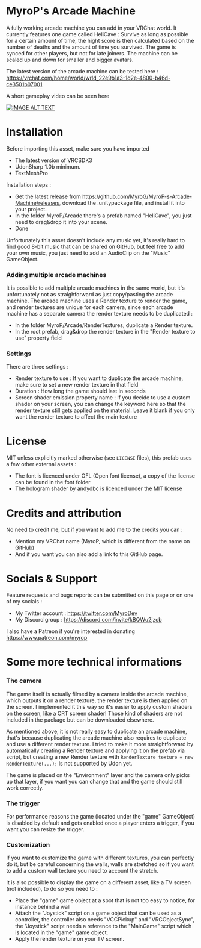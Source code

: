 # MyroP's Arcade Machine

A fully working arcade machine you can add in your VRChat world.
It currently features one game called HeliCave : Survive as long as possible for a certain amount of time, the hight score is then calculated based on the number of deaths and the amount of time you survived.
The game is synced for other players, but not for late joiners.
The machine can be scaled up and down for smaller and bigger avatars.

The latest version of the arcade machine can be tested here : https://vrchat.com/home/world/wrld_22e9b1a3-1d2e-4800-b46d-ce3501b07001

A short gameplay video can be seen here

[![IMAGE ALT TEXT](http://img.youtube.com/vi/W5GbZqcVN9A/0.jpg)](http://www.youtube.com/watch?v=W5GbZqcVN9A "MyroP's arcade machine")

# Installation

Before importing this asset, make sure you have imported
- The latest version of VRCSDK3
- UdonSharp 1.0b minimum.
- TextMeshPro

Installation steps :
- Get the latest release from https://github.com/MyroG/MyroP-s-Arcade-Machine/releases, download the .unitypackage file, and install it into your project.
- In the folder MyroP/Arcade there's a prefab named "HeliCave", you just need to drag&drop it into your scene.
- Done

Unfortunately this asset doesn't include any music yet, it's really hard to find good 8-bit music that can be shared on GitHub, but feel free to add your own music, you just need to add an AudioClip on the "Music" GameObject.

### Adding multiple arcade machines

It is possible to add multiple arcade machines in the same world, but it's unfortunately not as straighforward as just copy/pasting the arcade machine.
The arcade machine uses a Render texture to render the game, and render textures are unique for each camera, since each arcade machine has a separate camera the render texture needs to be duplicated :
- In the folder MyroP/Arcade/RenderTextures, duplicate a Render texture.
- In the root prefab, drag&drop the render texture in the "Render texture to use" property field

### Settings

There are three settings :
- Render texture to use : If you want to duplicate the arcade machine, make sure to set a new render texture in that field
- Duration : How long the game should last in seconds
- Screen shader emission property name : If you decide to use a custom shader on your screen, you can change the keyword here so that the render texture still gets applied on the material. Leave it blank if you only want the render texture to affect the main texture

# License

MIT unless explicitly marked otherwise (see `LICENSE` files), this prefab uses a few other external assets :
- The font is licenced under OFL (Open font license), a copy of the license can be found in the font folder
- The hologram shader by andydbc is licenced under the MIT license

# Credits and attribution

No need to credit me, but if you want to add me to the credits you can :
- Mention my VRChat name (MyroP, which is different from the name on GitHub)
- And if you want you can also add a link to this GitHub page.

# Socials & Support

Feature requests and bugs reports can be submitted on this page or on one of my socials :
- My Twitter account : https://twitter.com/MyroDev
- My Discord group : https://discord.com/invite/kBQWu2jzcb

I also have a Patreon if you're interested in donating https://www.patreon.com/myrop

# Some more technical informations

### The camera

The game itself is actually filmed by a camera inside the arcade machine, which outputs it on a render texture, the render texture is then applied on the screen.
I implemented it this way so it's easier to apply custom shaders on the screen, like a CRT screen shader! Those kind of shaders are not included in the package but can be downloaded elsewhere.

As mentioned above, it is not really easy to duplicate an arcade machine, that's because duplicating the arcade machine also requires to duplicate and use a different render texture. I tried to make it more straightforward by automatically creating a Render texture and applying it on the prefab via script, but creating a new Render texture with `RenderTexture texture = new RenderTexture(...);` is not supported by Udon yet.

The game is placed on the "Environment" layer and the camera only picks up that layer, if you want you can change that and the game should still work correctly.

### The trigger

For performance reasons the game (located under the "game" GameObject) is disabled by default and gets enabled once a player enters a trigger, if you want you can resize the trigger.

### Customization

If you want to customize the game with different textures, you can perfectly do it, but be careful concerning the walls, walls are stretched so if you want to add a custom wall texture you need to account the stretch.

It is also possible to display the game on a different asset, like a TV screen (not included), to do so you need to :
- Place the "game" game object at a spot that is not too easy to notice, for instance behind a wall
- Attach the "Joystick" script on a game object that can be used as a controller, the controller also needs "VCCPickup" and "VRCObjectSync", the "Joystick" script needs a reference to the "MainGame" script which is located in the "game" game object.
- Apply the render texture on your TV screen.

